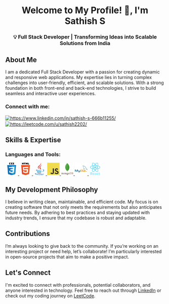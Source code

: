 <h1 align="center">Welcome to My Profile! 🚀, I'm Sathish S</h1>
<h3 align="center">💡 Full Stack Developer | Transforming Ideas into Scalable Solutions from India</h3>

## About Me
I am a dedicated Full Stack Developer with a passion for creating dynamic and responsive web applications. My expertise lies in turning complex challenges into user-friendly, efficient, and scalable solutions. With a strong foundation in both front-end and back-end technologies, I strive to build seamless and interactive user experiences.

<h3 align="left">Connect with me:</h3>
<p align="left">
<a href="https://linkedin.com/in/https://www.linkedin.com/in/sathish-s-666b11255/" target="blank"><img align="center" src="https://raw.githubusercontent.com/rahuldkjain/github-profile-readme-generator/master/src/images/icons/Social/linked-in-alt.svg" alt="https://www.linkedin.com/in/sathish-s-666b11255/" height="30" width="40" /></a>
<a href="https://www.leetcode.com/https://leetcode.com/u/sathish2202/" target="blank"><img align="center" src="https://raw.githubusercontent.com/rahuldkjain/github-profile-readme-generator/master/src/images/icons/Social/leet-code.svg" alt="https://leetcode.com/u/sathish2202/" height="30" width="40" /></a>
</p>


## Skills & Expertise
<h3 align="left">Languages and Tools:</h3>
<p align="left"> 
<a href="https://www.w3schools.com/css/" target="_blank" rel="noreferrer"> <img src="https://raw.githubusercontent.com/devicons/devicon/master/icons/css3/css3-original-wordmark.svg" alt="css3" width="40" height="40"/> </a> 
<a href="https://www.w3.org/html/" target="_blank" rel="noreferrer"> <img src="https://raw.githubusercontent.com/devicons/devicon/master/icons/html5/html5-original-wordmark.svg" alt="html5" width="40" height="40"/> </a> 
<a href="https://www.java.com" target="_blank" rel="noreferrer"> <img src="https://raw.githubusercontent.com/devicons/devicon/master/icons/java/java-original.svg" alt="java" width="40" height="40"/> </a> 
<a href="https://developer.mozilla.org/en-US/docs/Web/JavaScript" target="_blank" rel="noreferrer"> <img src="https://raw.githubusercontent.com/devicons/devicon/master/icons/javascript/javascript-original.svg" alt="javascript" width="40" height="40"/> </a> 
<a href="https://www.mongodb.com/" target="_blank" rel="noreferrer"> <img src="https://raw.githubusercontent.com/devicons/devicon/master/icons/mongodb/mongodb-original-wordmark.svg" alt="mongodb" width="40" height="40"/> </a> 
<a href="https://www.mysql.com/" target="_blank" rel="noreferrer"> <img src="https://raw.githubusercontent.com/devicons/devicon/master/icons/mysql/mysql-original-wordmark.svg" alt="mysql" width="40" height="40"/> </a> 
<a href="https://reactjs.org/" target="_blank" rel="noreferrer"> <img src="https://raw.githubusercontent.com/devicons/devicon/master/icons/react/react-original-wordmark.svg" alt="react" width="40" height="40"/> </a> 
</p>

## My Development Philosophy
I believe in writing clean, maintainable, and efficient code. My focus is on creating software that not only meets the requirements but also anticipates future needs. By adhering to best practices and staying updated with industry trends, I ensure that my codebase is robust and adaptable.

## Contributions
I’m always looking to give back to the community. If you’re working on an interesting project or need help, let’s collaborate! I’m particularly interested in open-source projects that aim to make a positive impact.

## Let's Connect
I'm excited to connect with professionals, potential collaborators, and anyone interested in technology. Feel free to reach out through [LinkedIn](https://www.linkedin.com/in/sathish-s-666b11255/) or check out my coding journey on [LeetCode](https://leetcode.com/u/sathish2202/).
